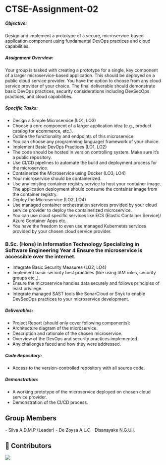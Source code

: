 # CTSE-Assignment-02

##### Objective:
Design and implement a prototype of a secure, microservice-based application component
using fundamental DevOps practices and cloud capabilities.
##### Assignment Overview:
Your group is tasked with creating a prototype for a single, key component of a larger
microservice-based application. This should be deployed on a public cloud service provider.
You have the option to choose from any cloud service provider of your choice. The final
deliverable should demonstrate basic DevOps practices, security considerations including
DevSecOps practices, and cloud capabilities.
##### Specific Tasks:
- Design a Simple Microservice (LO1, LO3)
- Choose a core component of a larger application idea (e.g., product catalog for ecommerce,     etc.).
- Outline the functionality and endpoints of this microservice.
- You can choose any programming language/ framework of your choice.
- Implement Basic DevOps Practices (LO1, LO2)
- The code should be hosted in version controlling system. Make sure it’s a public
  repository.
- Use CI/CD pipelines to automate the build and deployment process for the
  microservice.
- Containerize the Microservice using Docker (LO3, LO4)
- Your microservice should be containerized.
- Use any existing container registry service to host your container image. The
  application deployment should consume the container image from the container
  registry.
- Deploy the Microservice (LO2, LO4)
- Use managed container orchestration services provided by your cloud service provider
  to deploy the containerized microservice.
- You can use cloud specific services like ECS (Elastic Container Service)/ Azure
  Container Apps etc..
- You have the freedom to even use managed Kubernetes services provided by
  your chosen cloud service provider.

### B.Sc. (Hons) in Information Technology Specializing in Software Engineering Year 4 Ensure the microservice is accessible over the internet.
- Integrate Basic Security Measures (LO2, LO4)
- Implement basic security best practices (like using IAM roles, security groups etc,,).
- Ensure the microservice handles data securely and follows principles of least privilege.
- Integrate managed SAST tools like SonarCloud or Snyk to enable DevSecOps practices
  to your microservice development.

##### Deliverables:
- Project Report (should only cover following components):
- Architecture diagram of the microservice.
- Description and rationale of the chosen microservice.
- Overview of the DevOps and security practices implemented.
- Any challenges faced and how they were addressed.

##### Code Repository:
- Access to the version-controlled repository with all source code.

##### Demonstration:
- A working prototype of the microservice deployed on chosen cloud service provider.
- Demonstration of the CI/CD process.

 <h2 align="left">Group Members</h2>
 - Silva A.D.M.P (Leader)
 - De Zoysa A.L.C
 - Disanayake N.G.U.I.
 
 ## 🌱 Contributors </br>

<a href="https://github.com/MadhushaPrasad/CTSE-Assignment-02/graphs/contributors">
  <img src="https://contrib.rocks/image?repo=MadhushaPrasad/CTSE-Assignment-02" />
</a>
</br>
